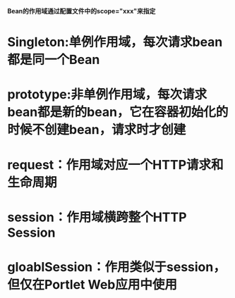 **Bean的作用域通过配置文件中的scope="xxx"来指定**
# Singleton:单例作用域，每次请求bean都是同一个Bean
# prototype:非单例作用域，每次请求bean都是新的bean，它在容器初始化的时候不创建bean，请求时才创建
# request：作用域对应一个HTTP请求和生命周期
# session：作用域横跨整个HTTP Session
# gloablSession：作用类似于session，但仅在Portlet Web应用中使用